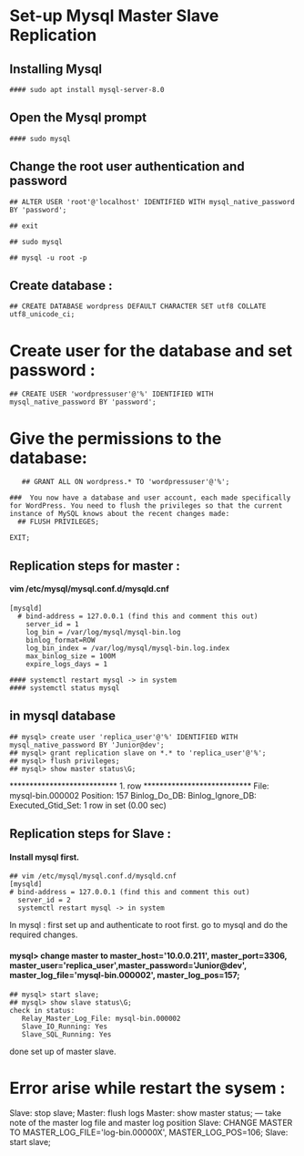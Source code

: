 # Set-up Mysql Master Slave Replication 

## Installing Mysql 
    #### sudo apt install mysql-server-8.0

## Open the Mysql prompt
    #### sudo mysql

## Change the root user authentication and password
    ## ALTER USER 'root'@'localhost' IDENTIFIED WITH mysql_native_password BY 'password';

    ## exit

    ## sudo mysql

    ## mysql -u root -p

## Create database :
    ## CREATE DATABASE wordpress DEFAULT CHARACTER SET utf8 COLLATE utf8_unicode_ci;

# Create user for the database and set password :
    ## CREATE USER 'wordpressuser'@'%' IDENTIFIED WITH mysql_native_password BY 'password';

# Give the permissions to the database:
       ## GRANT ALL ON wordpress.* TO 'wordpressuser'@'%';

    ###  You now have a database and user account, each made specifically for WordPress. You need to flush the privileges so that the current instance of MySQL knows about the recent changes made:
      ## FLUSH PRIVILEGES;

    EXIT;

## Replication steps for master :

   #### vim /etc/mysql/mysql.conf.d/mysqld.cnf
    [mysqld]
      # bind-address = 127.0.0.1 (find this and comment this out)
        server_id = 1
        log_bin = /var/log/mysql/mysql-bin.log
        binlog_format=ROW
        log_bin_index = /var/log/mysql/mysql-bin.log.index  
        max_binlog_size = 100M
        expire_logs_days = 1

    #### systemctl restart mysql -> in system
    #### systemctl status mysql

## in mysql database 
    ## mysql> create user 'replica_user'@'%' IDENTIFIED WITH mysql_native_password BY 'Junior@dev';
    ## mysql> grant replication slave on *.* to 'replica_user'@'%';
    ## mysql> flush privileges; 
    ## mysql> show master status\G;
*************************** 1. row ***************************
 File: mysql-bin.000002
 Position: 157
 Binlog_Do_DB:
 Binlog_Ignore_DB:
Executed_Gtid_Set:
1 row in set (0.00 sec)

## Replication steps for Slave :

   #### Install mysql first. 

    ## vim /etc/mysql/mysql.conf.d/mysqld.cnf
    [mysqld]
    # bind-address = 127.0.0.1 (find this and comment this out)
      server_id = 2
      systemctl restart mysql -> in system

In mysql :
first set up and authenticate to root first. 
go to mysql and do the required changes.

  #### mysql> change master to master_host='10.0.0.211', master_port=3306, master_user='replica_user',master_password='Junior@dev', master_log_file='mysql-bin.000002',       master_log_pos=157;
    ## mysql> start slave;
    ## mysql> show slave status\G;
    check in status:
       Relay_Master_Log_File: mysql-bin.000002
       Slave_IO_Running: Yes
       Slave_SQL_Running: Yes

done set up of master slave.





# Error arise while restart the sysem :
Slave: stop slave;
Master: flush logs
Master: show master status; — take note of the master log file and master log position
Slave: CHANGE MASTER TO MASTER_LOG_FILE='log-bin.00000X', MASTER_LOG_POS=106;
Slave: start slave;
